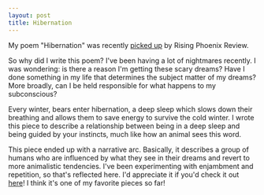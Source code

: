 ```yaml
---
layout: post
title: Hibernation
---
```


My poem "Hibernation" was recently [picked up](https://therisingphoenixreview.com/2017/08/16/hibernation-by-nandita-naik/) by Rising Phoenix Review.

So why did I write this poem?
I've been having a lot of nightmares recently. I was wondering: is there a reason I'm getting these scary dreams?
Have I done something in my life that determines the subject matter of my dreams? More broadly, can I be held responsible for
what happens to my subconscious?

Every winter, bears enter hibernation, a deep sleep which slows down their breathing and allows them to save energy to survive
the cold winter. I wrote this piece to describe a relationship between being in a deep sleep and being guided by your instincts,
much like how an animal sees this word.

This piece ended up with a narrative arc. Basically, it describes a group of humans who are influenced by what they see
in their dreams and revert to more animalistic tendencies. I've been experimenting with enjambment and repetition, so that's reflected
here. I'd appreciate it if you'd check it out [here]((https://therisingphoenixreview.com/2017/08/16/hibernation-by-nandita-naik/))! I think it's one of my favorite pieces so far!

